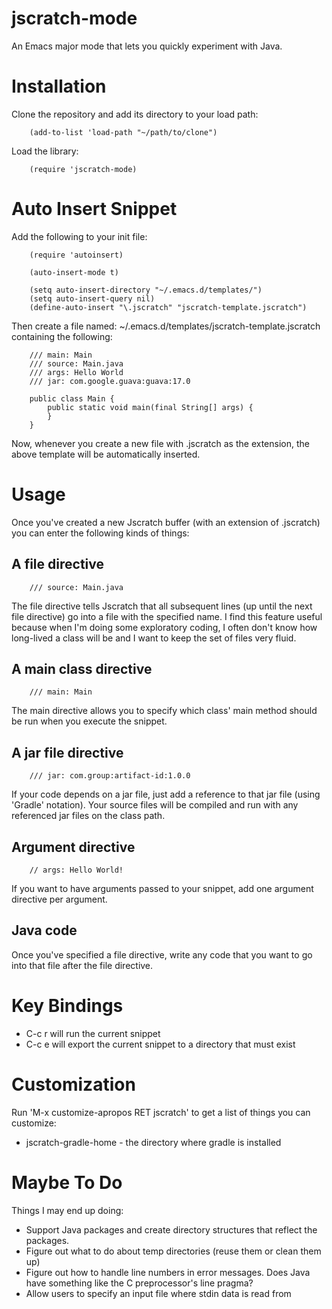 jscratch-mode
=============

An Emacs major mode that lets you quickly experiment with Java.

Installation
============

Clone the repository and add its directory to your load path:

        (add-to-list 'load-path "~/path/to/clone")

Load the library:

        (require 'jscratch-mode)

Auto Insert Snippet
===================

Add the following to your init file:

        (require 'autoinsert)

        (auto-insert-mode t)

        (setq auto-insert-directory "~/.emacs.d/templates/")
        (setq auto-insert-query nil)
        (define-auto-insert "\.jscratch" "jscratch-template.jscratch")

Then create a file named: ~/.emacs.d/templates/jscratch-template.jscratch
containing the following:

        /// main: Main
        /// source: Main.java
        /// args: Hello World
        /// jar: com.google.guava:guava:17.0

        public class Main {
            public static void main(final String[] args) {
            }
        }

Now, whenever you create a new file with .jscratch as the extension, the
above template will be automatically inserted.

Usage
=====

Once you've created a new Jscratch buffer (with an extension of .jscratch)
you can enter the following kinds of things:

A file directive
----------------

        /// source: Main.java

The file directive tells Jscratch that all subsequent lines (up until the
next file directive) go into a file with the specified name.  I find
this feature useful because when I'm doing some exploratory coding, I
often don't know how long-lived a class will be and I want to keep the
set of files very fluid.

A main class directive
----------------------

        /// main: Main

The main directive allows you to specify which class' main method
should be run when you execute the snippet.

A jar file directive
--------------------

        /// jar: com.group:artifact-id:1.0.0

If your code depends on a jar file, just add a reference to that jar
file (using 'Gradle' notation).  Your source files will be compiled
and run with any referenced jar files on the class path.

Argument directive
------------------

        // args: Hello World!

If you want to have arguments passed to your snippet, add one argument
directive per argument.

Java code
---------

Once you've specified a file directive, write any code that you want
to go into that file after the file directive.

Key Bindings
============

- C-c r will run the current snippet
- C-c e will export the current snippet to a directory that must exist

Customization
=============

Run 'M-x customize-apropos RET jscratch' to get a list of things you can
customize:

- jscratch-gradle-home - the directory where gradle is installed

Maybe To Do
===========

Things I may end up doing:

- Support Java packages and create directory structures that reflect
  the packages.
- Figure out what to do about temp directories (reuse them or clean
  them up)
- Figure out how to handle line numbers in error messages.  Does Java
  have something like the C preprocessor's line pragma?
- Allow users to specify an input file where stdin data is read from
